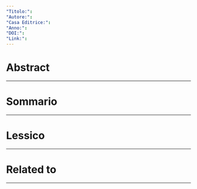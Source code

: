 ```yaml
---
"Titolo:": 
"Autore:": 
"Casa Editrice:": 
"Anno:": 
"DOI:": 
"Link:":
---
```

# Abstract


----------------------------------------------------------------

# Sommario


----------------------------------------------------------------

# Lessico


----------------------------------------------------------------

# Related to


----------------------------------------------------------------